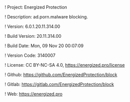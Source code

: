 ! Project: Energized Protection

! Description: ad.porn.malware blocking.

! Version: 6.0.1.20.11.314.00

! Build Version: 20.11.314.00

! Build Date: Mon, 09 Nov 20 00:07:09

! Version Code: 3140007

! License: CC BY-NC-SA 4.0, https://energized.pro/license

! Github: https://github.com/EnergizedProtection/block

! Gitlab: https://gitlab.com/EnergizedProtection/block


! Web: https://energized.pro
